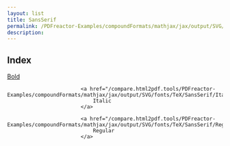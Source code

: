 ```yaml
---
layout: list
title: SansSerif
permalink: /PDFreactor-Examples/compoundFormats/mathjax/jax/output/SVG/fonts/TeX/SansSerif/
description: 
---
```


## Index
<div class="boxes">
                            <a href="/compare.html2pdf.tools/PDFreactor-Examples/compoundFormats/mathjax/jax/output/SVG/fonts/TeX/SansSerif/Bold/">
                                Bold
                            </a>

                            <a href="/compare.html2pdf.tools/PDFreactor-Examples/compoundFormats/mathjax/jax/output/SVG/fonts/TeX/SansSerif/Italic/">
                                Italic
                            </a>

                            <a href="/compare.html2pdf.tools/PDFreactor-Examples/compoundFormats/mathjax/jax/output/SVG/fonts/TeX/SansSerif/Regular/">
                                Regular
                            </a>
</div>


